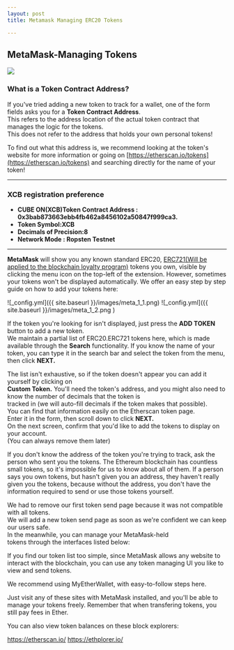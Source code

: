 ```yaml
---
layout: post
title: Metamask Managing ERC20 Tokens 

---
```




## MetaMask-Managing Tokens
<img src="https://cryptobitgames.com/wp-content/uploads/2018/03/metamask-banner-696x412.jpg">
<!-- ![_config.yml]({{ site.baseurl }}/images/metamask-logo-eyes.png) -->

### What is a Token Contract Address?

If you've tried adding a new token to track for a wallet, one of the form fields asks you for a **Token Contract Address**.   
This refers to the address location of the actual token contract that manages the logic for the tokens.   
This does not refer to the address that holds your own personal tokens!

To find out what this address is, we recommend looking at the token's website for more information or going on 
[https://etherscan.io/tokens](https://etherscan.io/tokens) and searching directly for the name of your token!

---
### XCB registration preference  

- **CUBE ON(XCB)Token Contract Address :**  
  **0x3bab873663ebb4fb462a8456102a50847f999ca3.**
- **Token Symbol:XCB**  
- **Decimals of Precision:8** 
- **Network Mode : Ropsten Testnet**  
---


**MetaMask** will show you any known standard ERC20, [ERC721(Will be applied to the blockchain loyalty program)](https://github.com/wooriapt/wooriapt.github.io/blob/master/_posts/2018-07-02-Loyalty%20Programsv.md "ERC721(Will be applied to the blockchain loyalty program)")   tokens you own, 
visible by clicking the menu icon on the top-left of the extension. 
However, sometimes your tokens won't be displayed automatically. 
We offer an easy step by step guide on how to add your tokens here:

![_config.yml]({{ site.baseurl }}/images/meta_1_1.png) 
![_config.yml]({{ site.baseurl }}/images/meta_1_2.png )
 

If the token you're looking for isn't displayed, just press the **ADD TOKEN** button to add a new token.   
We maintain a partial list of ERC20.ERC721 tokens here, which is made available through the **Search** functionality. 
If you know the name of your token, you can type it in the search bar and select the token from 
the menu, then click **NEXT.** 

<!--
![_config.yml]({{ site.baseurl }}/images/Screen Shot 2018-05-31 at 5.55.56 PM.png) (width="70" height="70")   
![_config.yml]({{ site.baseurl }}/images/Screen Shot 2018-05-31 at 5.56.03 PM.png) (width="70" height="70") 
-->

 

The list isn't exhaustive, so if the token doesn't appear you can add it yourself by clicking on   
**Custom Token.** You'll need the token's address, and you might also need to know the number of decimals that the token is   
tracked in (we will auto-fill decimals if the token makes that possible).   
You can find that information easily on the Etherscan token page.   
Enter it in the form, then scroll down to click **NEXT.**   
On the next screen, confirm that you'd like to add the tokens to display on your account.     
(You can always remove them later)

 



 

If you don't know the address of the token you're trying to track, ask the person who sent you the tokens. 
The Ethereum blockchain has countless small tokens, so it's impossible for us to know about all of them. 
If a person says you own tokens, but hasn't given you an address, they haven't really given you the tokens, 
because without the address, you don't have the information required to send or use those tokens yourself.

We had to remove our first token send page because it was not compatible with all tokens.   
We will add a new token send page as soon as we're confident we can keep our users safe.   
In the meanwhile, you can manage your MetaMask-held   
tokens through the interfaces listed below:  


If you find our token list too simple, since MetaMask allows any website to interact with the blockchain, you can use any 
token managing UI you like to view and send tokens.

We recommend using MyEtherWallet, with easy-to-follow steps here.

Just visit any of these sites with MetaMask installed, and you'll be able to manage your tokens freely. 
Remember that when transfering tokens, you still pay fees in Ether.

You can also view token balances on these block explorers:

https://etherscan.io/
https://ethplorer.io/
